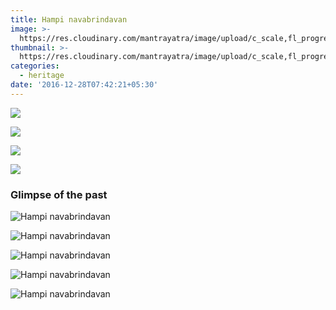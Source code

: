 ```yaml
---
title: Hampi navabrindavan
image: >-
  https://res.cloudinary.com/mantrayatra/image/upload/c_scale,fl_progressive,w_1450/v1/hampi-navabrindavan/Hampi3.jpg
thumbnail: >-
  https://res.cloudinary.com/mantrayatra/image/upload/c_scale,fl_progressive,w_450/v1/hampi-navabrindavan/Hampi3.jpg
categories:
  - heritage
date: '2016-12-28T07:42:21+05:30'
---
```

![](https://res.cloudinary.com/mantrayatra/image/upload/v1545787369/hampi-navabrindavan/Hampi1.jpg)

![](https://res.cloudinary.com/mantrayatra/image/upload/c_scale,fl_progressive,w_800/v1/hampi-navabrindavan/Hampi2.jpg)

![](https://res.cloudinary.com/mantrayatra/image/upload/c_scale,fl_progressive,w_800/v1/hampi-navabrindavan/hampi.jpg)

![](https://res.cloudinary.com/mantrayatra/image/upload/c_scale,fl_progressive,w_800/v1/hampi-navabrindavan/Hampi3.jpg)

### Glimpse of the past

![Hampi navabrindavan](https://res.cloudinary.com/mantrayatra/image/upload/c_scale,w_800,fl_progressive/v1482891317/hampi-navabrindavan/IMG_20160129_151541987_HDR.jpg)

![Hampi navabrindavan](https://res.cloudinary.com/mantrayatra/image/upload/c_scale,w_800,fl_progressive/v1482891316/hampi-navabrindavan/IMG_20160129_172436609_HDR.jpg)

![Hampi navabrindavan](https://res.cloudinary.com/mantrayatra/image/upload/c_scale,w_800,fl_progressive/v1482891316/hampi-navabrindavan/IMG_20160130_095745559.jpg)

![Hampi navabrindavan](https://res.cloudinary.com/mantrayatra/image/upload/c_scale,w_800,fl_progressive/v1482891316/hampi-navabrindavan/IMG_20160131_081620872.jpg)

![Hampi navabrindavan](https://res.cloudinary.com/mantrayatra/image/upload/c_scale,w_800,fl_progressive/v1482891316/hampi-navabrindavan/IMG_20160220_094544410.jpg)
